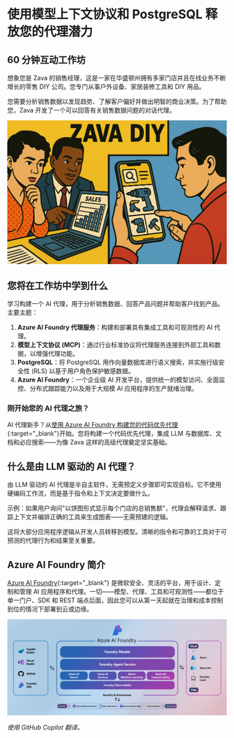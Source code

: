 # 使用模型上下文协议和 PostgreSQL 释放您的代理潜力

## 60 分钟互动工作坊

想象您是 Zava 的销售经理，这是一家在华盛顿州拥有多家门店并且在线业务不断增长的零售 DIY 公司。您专门从事户外设备、家居装修工具和 DIY 用品。

您需要分析销售数据以发现趋势、了解客户偏好并做出明智的商业决策。为了帮助您，Zava 开发了一个可以回答有关销售数据问题的对话代理。

![Zava 销售分析代理](media/persona.png)

## 您将在工作坊中学到什么

学习构建一个 AI 代理，用于分析销售数据、回答产品问题并帮助客户找到产品。主要主题：

1. **Azure AI Foundry 代理服务**：构建和部署具有集成工具和可观测性的 AI 代理。  
2. **模型上下文协议 (MCP)**：通过行业标准协议将代理服务连接到外部工具和数据，以增强代理功能。  
3. **PostgreSQL**：将 PostgreSQL 用作向量数据库进行语义搜索，并实施行级安全性 (RLS) 以基于用户角色保护敏感数据。
4. **Azure AI Foundry**：一个企业级 AI 开发平台，提供统一的模型访问、全面监控、分布式跟踪能力以及用于大规模 AI 应用程序的生产就绪治理。

### 刚开始您的 AI 代理之旅？

AI 代理新手？从[使用 Azure AI Foundry 构建您的代码优先代理](https://aka.ms/aitour/WRK552){:target="_blank"}开始。您将构建一个代码优先代理，集成 LLM 与数据库、文档和必应搜索——为像 Zava 这样的高级代理奠定坚实基础。

## 什么是由 LLM 驱动的 AI 代理？

由 LLM 驱动的 AI 代理是半自主软件，无需预定义步骤即可实现目标。它不使用硬编码工作流，而是基于指令和上下文决定要做什么。

示例：如果用户询问"以饼图形式显示每个门店的总销售额"，代理会解释请求、跟踪上下文并编排正确的工具来生成图表——无需预建的逻辑。

这将大部分应用程序逻辑从开发人员转移到模型。清晰的指令和可靠的工具对于可预测的代理行为和结果至关重要。

## Azure AI Foundry 简介

[Azure AI Foundry](https://azure.microsoft.com/products/ai-foundry/){:target="_blank"} 是微软安全、灵活的平台，用于设计、定制和管理 AI 应用程序和代理。一切——模型、代理、工具和可观测性——都位于单一门户、SDK 和 REST 端点后面，因此您可以从第一天起就在治理和成本控制到位的情况下部署到云或边缘。

![Azure AI Foundry 架构](media/azure-ai-foundry.png)

*使用 GitHub Copilot 翻译。*
